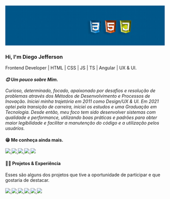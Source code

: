 
![](https://github.com/Diegojfsr/Diegojfsr/blob/main/Imagens/Capa%20Perfil.jpg)

<h3>Hi, I'm Diego Jefferson</h3>
Frontend Developer | HTML | CSS | JS | TS | Angular | UX & UI.
<br>

<em>
<h4>😊 Um pouco sobre Mim. </h4>

Curioso, determinado, focado, apaixonado por desafios e resolução de problemas através dos Métodos de Desenvolvimento e Processos de Inovação.
Iniciei minha trajetória em 2011 como Design/UX & UI. Em 2021 optei pela transição de carreira, iniciei os estudos e uma Graduação em Tecnologia.
Desde então, meu foco tem sido desenvolver sistemas com qualidade e performance, utilizando boas práticas e padrões para obter maior legibilidade e facilitar a     manutenção do código e a utilização pelos usuários.
</em>


<h4>😁 Me conheça ainda mais.</h4>
<div style="display:inline">
  <!-- Portifolio --> 
  <a href="https://diegojfsr.myportfolio.com/">
  <img src="https://img.shields.io/badge/Portifolio-FF4040?style=for-the-badge&logo=Portifolio&logoColor=white">
  </a>
  <!-- Linkedin --> 
  <a href="https://www.linkedin.com/in/diegojfsr/">
  <img src="https://img.shields.io/badge/linkedin-1769ff?style=for-the-badge&logo=linkedin&logoColor=white">
  </a>
  <!-- Behance -->
  <a href="https://www.behance.net/diegojfsr">
  <img src="https://img.shields.io/badge/Behance-0000CD?style=for-the-badge&logo=behance&logoColor=white">
  </a>
  <!-- Medium -->
  <a href="https://medium.com/@diegojfsr/about">
  <img src="https://img.shields.io/badge/Medium-176977?style=for-the-badge&logo=Medium&logoColor=white">
  </a>
  <!-- Curriculo --> 
  <a href="https://github.com/Diegojfsr/Curriculo/blob/main/DiegoJfsr-Frontend%20Developer.pdf">
  <img src="https://img.shields.io/badge/Curriculo-ec7642?style=for-the-badge&logo=Curriculo&logoColor=white">
  </a>
</div>
<br>

<h4>👨‍💻 Projetos & Experiência</h4>
Esses são alguns dos projetos que tive a oportunidade de participar e que gostaria de destacar.<br><br>


<!-- Start by Capgemini --> 
<a href="https://github.com/Diegojfsr/Programa_Start_by_Capgemini">
<img src="https://img.shields.io/badge/Capgemini-0ca5b0?style=for-the-badge">
</a>
<!-- Santander FullStack Dev --> 
<a href="https://diegojfsr.myportfolio.com/santander-fullstack-developer">
<img src="https://img.shields.io/badge/Santander-c9031a?style=for-the-badge">
</a>
<!-- Carrefour Web Dev --> 
<a href="https://diegojfsr.myportfolio.com/carrefour-web-developer-1">
<img src="https://img.shields.io/badge/Carrefour-0000CD?style=for-the-badge">
</a>
<!-- GFT Start --> 
<a href="https://diegojfsr.myportfolio.com/gft-start">
<img src="https://img.shields.io/badge/GftStart-1769ff?style=for-the-badge">
</a>
<!-- Inter Web Developer --> 
<a href="https://diegojfsr.myportfolio.com/inter-frontend-developer">
<img src="https://img.shields.io/badge/Inter-c94f03?style=for-the-badge">
</a>
<!-- Blip Web Developer --> 
<a href="https://diegojfsr.myportfolio.com/take-blip-web-developer">
<img src="https://img.shields.io/badge/Blip-2986cc?style=for-the-badge">
</a>










<!--
<p dir="auto">
<em>
<strong>👨‍💻 Projetos & Experiência</strong><br>
Esses são alguns dos projetos que tive a oportunidade de participar e que gostaria de destacar:<br>
<a href="https://github.com/Diegojfsr/GFT_Start"> <strong> 🟢 GFT Start</strong> </a> |
<a href="https://github.com/Diegojfsr/Programa_Start_by_Capgemini"> <strong> 🟢 Start by Capgemini</strong> </a>  | 
<a href="https://github.com/Diegojfsr/Carrefour_Web_Developer"> <strong> 🟢 Carrefour Web Dev</strong> </a> |
<a href="https://github.com/Diegojfsr/Santander_Fullstack_Developer"> <strong> 🟢 Santander FullStack Dev</strong> </a></li>
</em>
</p>
-->


